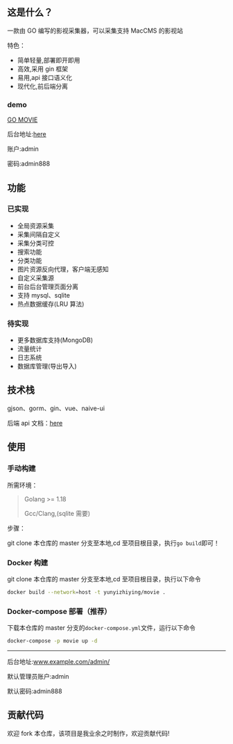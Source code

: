 ## 这是什么？

一款由 GO 编写的影视采集器，可以采集支持 MacCMS 的影视站

特色：

- 简单轻量,部署即开即用
- 高效,采用 gin 框架
- 易用,api 接口语义化
- 现代化,前后端分离

### demo

[GO MOVIE](http://movie.jinzh.me/)

后台地址:[here](http://movie.jinzh.me/admin)

账户:admin

密码:admin888

## 功能

### 已实现

- 全局资源采集
- 采集间隔自定义
- 采集分类可控
- 搜索功能
- 分类功能
- 图片资源反向代理，客户端无感知
- 自定义采集源
- 前台后台管理页面分离
- 支持 mysql、sqlite
- 热点数据缓存(LRU 算法)

### 待实现

- 更多数据库支持(MongoDB)
- 流量统计
- 日志系统
- 数据库管理(导出导入)

## 技术栈

gjson、gorm、gin、vue、naive-ui

后端 api 文档：[here](https://console-docs.apipost.cn/preview/ec88e3cf21948a37/480c3d77eff01465)

## 使用

### 手动构建

所需环境：

> Golang >= 1.18
>
> Gcc/Clang,(sqlite 需要)

步骤：

git clone 本仓库的 master 分支至本地,cd 至项目根目录，执行`go build`即可！

### Docker 构建

git clone 本仓库的 master 分支至本地,cd 至项目根目录，执行以下命令

```bash
docker build --network=host -t yunyizhiying/movie .

```

### Docker-compose 部署（推荐）

下载本仓库的 master 分支的`docker-compose.yml`文件，运行以下命令

```bash
docker-compose -p movie up -d
```

---

后台地址:www.example.com/admin/

默认管理员账户:admin

默认密码:admin888

## 贡献代码

欢迎 fork 本仓库，该项目是我业余之时制作，欢迎贡献代码!
